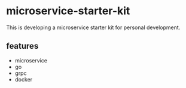 # microservice-starter-kit
This is developing a microservice starter kit for personal development.

## features
- microservice
- go
- grpc
- docker